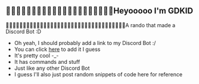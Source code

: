 ## ᲼᲼᲼᲼᲼᲼᲼᲼᲼᲼᲼᲼᲼᲼᲼᲼᲼᲼᲼᲼᲼Heyooooo I'm GDKID
᲼᲼᲼᲼᲼᲼᲼᲼᲼᲼᲼᲼᲼᲼᲼᲼᲼᲼᲼᲼᲼᲼᲼᲼᲼᲼᲼᲼᲼᲼᲼᲼᲼᲼᲼A rando that made a Discord Bot :D  

- Oh yeah, I should probably add a link to my Discord Bot :/
- You can click [here](https://discord.com/oauth2/authorize?client_id=749890079580749854&permissions=2147871808&scope=bot%20applications.commands) to add it I guess
- It's pretty cool -_-
- It has commands and stuff
- Just like any other Discord Bot
- I guess I'll also just post random snippets of code here for reference
